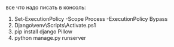 все что надо писать в консоль:
  1. Set-ExecutionPolicy -Scope Process -ExecutionPolicy Bypass
  2. Django\venv\Scripts\Activate.ps1
  3. pip install django Pillow
  4. python manage.py runserver
